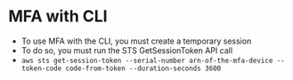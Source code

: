 # MFA with CLI

* To use MFA with the CLI, you must create a temporary session
* To do so, you must run the STS GetSessionToken API call
* `aws sts get-session-token --serial-number arn-of-the-mfa-device --token-code code-from-token --duration-seconds 3600`
